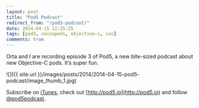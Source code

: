 ```yaml
---
layout: post
title: "Pod5 Podcast"
redirect_from: "/pod5-podcast/"
date: 2014-04-15 12:25:25
tags: [pod5, cocoapods, objective-c, ios]
comments: true
---
```

Orta and I are recording episode 3 of Pod5, a new bite-sized podcast about new Objective-C pods. It’s super fun.

![]({{ site.url }}/images/posts/2014/2014-04-15-pod5-podcast/image_thumb_1.jpg)

Subscribe on [iTunes](https://itunes.apple.com/gb/podcast/pod5-podcast/id857911062?mt=2), check out [http://pod5.io](http://pod5.io) and follow [@pod5podcast](https://twitter.com/pod5podcast).

